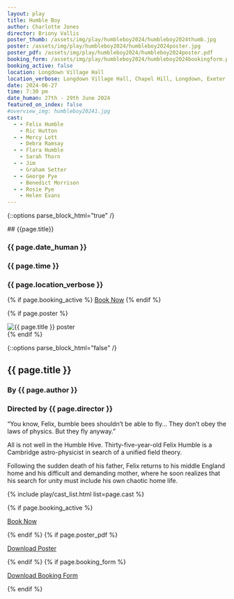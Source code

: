 ```yaml
---
layout: play
title: Humble Boy
author: Charlotte Jones
director: Briony Vallis
poster_thumb: /assets/img/play/humbleboy2024/humbleboy2024thumb.jpg
poster: /assets/img/play/humbleboy2024/humbleboy2024poster.jpg
poster_pdf: /assets/img/play/humbleboy2024/humbleboy2024poster.pdf
booking_form: /assets/img/play/humbleboy2024/humbleboy2024bookingform.pdf
booking_active: false
location: Longdown Village Hall
location_verbose: Longdown Village Hall, Chapel Hill, Longdown, Exeter EX6 7SN, UK
date: 2024-06-27
time: 7:30 pm
date_human: 27th - 29th June 2024
featured_on_index: false
#overview_img: humbleboy20241.jpg
cast:
  - - Felix Humble
    - Ric Hutton
  - - Mercy Lott
    - Debra Ramsay
  - - Flora Humble
    - Sarah Thorn
  - - Jim
    - Graham Setter
  - - George Pye
    - Benedict Morrison
  - - Rosie Pye
    - Helen Evans
---
```



{::options parse_block_html="true" /}

<div class="jumbotron">
## {{page.title}}
<h3> <i class="fas fa-calendar-alt"></i> {{ page.date_human }}</h3>
<h3> <i class="fas fa-clock"></i> {{ page.time }}</h3>
<h3> <i class="fas fa-map-marker-alt"></i> {{ page.location_verbose }}</h3>
{% if page.booking_active %}
<a class="btn btn-primary" href="{{ site.social_links.ticketsource }}" role="button">Book Now</a>
{% endif %}
</div>

{% if page.poster %}
<div class="row text-center">
<div class="col-1">
</div>
<div class="col-10">
<img class="img-fluid" src="{{ page.poster | relative_url }}" alt="{{ page.title }} poster" />
</div>
<div class="col-1">
</div>
</div>
{% endif %}

{::options parse_block_html="false" /}

## {{ page.title }}
### By {{ page.author }}
### Directed by {{ page.director }}

“You know, Felix, bumble bees shouldn’t be able to fly… They don’t obey the laws
of physics. But they fly anyway.”

All is not well in the Humble Hive. Thirty-five-year-old Felix Humble is a
Cambridge astro-physicist in search of a unified field theory.

Following the sudden death of his father, Felix returns to his middle England
home and his difficult and demanding mother, where he soon realizes that his
search for unity must include his own chaotic home life.

{% include play/cast_list.html list=page.cast %}

{% if page.booking_active %}
<p class="text-center"><a class="btn btn-primary" href="{{ site.social_links.ticketsource }}" role="button">Book Now</a></p>
{% endif %}
{% if page.poster_pdf %}
<p class="text-center"><a href="{{ page.poster_pdf | relative_url}}" role="button">Download Poster</a></p>
{% endif %}
{% if page.booking_form %}
<p class="text-center"><a href="{{ page.booking_form | relative_url }}" role="button">Download Booking Form</a></p>
{% endif %}

